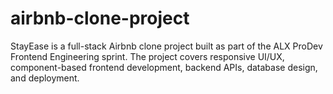 # airbnb-clone-project
StayEase is a full-stack Airbnb clone project built as part of the ALX ProDev Frontend Engineering sprint. The project covers responsive UI/UX, component-based frontend development, backend APIs, database design, and deployment.
